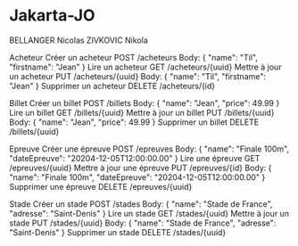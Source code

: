 # Jakarta-JO

BELLANGER Nicolas
ZIVKOVIC Nikola

Acheteur
  Créer un acheteur
    POST /acheteurs
    Body: { "name": "Til", "firstname": "Jean" }
  Lire un acheteur
    GET /acheteurs/{uuid}
  Mettre à jour un acheteur
    PUT /acheteurs/{uuid}
    Body: { "name": "Til", "firstname": "Jean" }
  Supprimer un acheteur
    DELETE /acheteurs/{id}

Billet
  Créer un billet
    POST /billets
    Body: { "name": "Jean", "price": 49.99 }
  Lire un billet
    GET /billets/{uuid}
  Mettre à jour un billet
    PUT /billets/{uuid}
    Body: { "name": "Jean", "price": 49.99 }
  Supprimer un billet
    DELETE /billets/{uuid}

Epreuve
  Créer une épreuve
    POST /epreuves
    Body: { "name": "Finale 100m", "dateEpreuve": "20204-12-05T12:00:00.00" }
  Lire une épreuve
    GET /epreuves/{uuid}
  Mettre à jour une épreuve
    PUT /epreuves/{id}
    Body: { "name": "Finale 100m", "dateEpreuve": "20204-12-05T12:00:00.00" }
  Supprimer une épreuve
    DELETE /epreuves/{uuid}

Stade
  Créer un stade
    POST /stades
    Body: { "name": "Stade de France", "adresse": "Saint-Denis" }
  Lire un stade
    GET /stades/{uuid}
  Mettre à jour un stade
    PUT /stades/{uuid}
    Body: { "name": "Stade de France", "adresse": "Saint-Denis" }
  Supprimer un stade
    DELETE /stades/{uuid}
